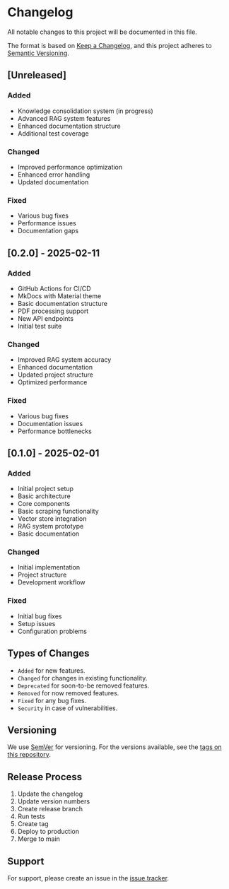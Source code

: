 # Changelog

All notable changes to this project will be documented in this file.

The format is based on [Keep a Changelog](https://keepachangelog.com/en/1.0.0/),
and this project adheres to [Semantic Versioning](https://semver.org/spec/v2.0.0.html).

## [Unreleased]

### Added
- Knowledge consolidation system (in progress)
- Advanced RAG system features
- Enhanced documentation structure
- Additional test coverage

### Changed
- Improved performance optimization
- Enhanced error handling
- Updated documentation

### Fixed
- Various bug fixes
- Performance issues
- Documentation gaps

## [0.2.0] - 2025-02-11

### Added
- GitHub Actions for CI/CD
- MkDocs with Material theme
- Basic documentation structure
- PDF processing support
- New API endpoints
- Initial test suite

### Changed
- Improved RAG system accuracy
- Enhanced documentation
- Updated project structure
- Optimized performance

### Fixed
- Various bug fixes
- Documentation issues
- Performance bottlenecks

## [0.1.0] - 2025-02-01

### Added
- Initial project setup
- Basic architecture
- Core components
- Basic scraping functionality
- Vector store integration
- RAG system prototype
- Basic documentation

### Changed
- Initial implementation
- Project structure
- Development workflow

### Fixed
- Initial bug fixes
- Setup issues
- Configuration problems

## Types of Changes

- `Added` for new features.
- `Changed` for changes in existing functionality.
- `Deprecated` for soon-to-be removed features.
- `Removed` for now removed features.
- `Fixed` for any bug fixes.
- `Security` in case of vulnerabilities.

## Versioning

We use [SemVer](http://semver.org/) for versioning. For the versions available, see the [tags on this repository](https://github.com/costarotela/Knowledge_Acquisition/tags).

## Release Process

1. Update the changelog
2. Update version numbers
3. Create release branch
4. Run tests
5. Create tag
6. Deploy to production
7. Merge to main

## Support

For support, please create an issue in the [issue tracker](https://github.com/costarotela/Knowledge_Acquisition/issues).
